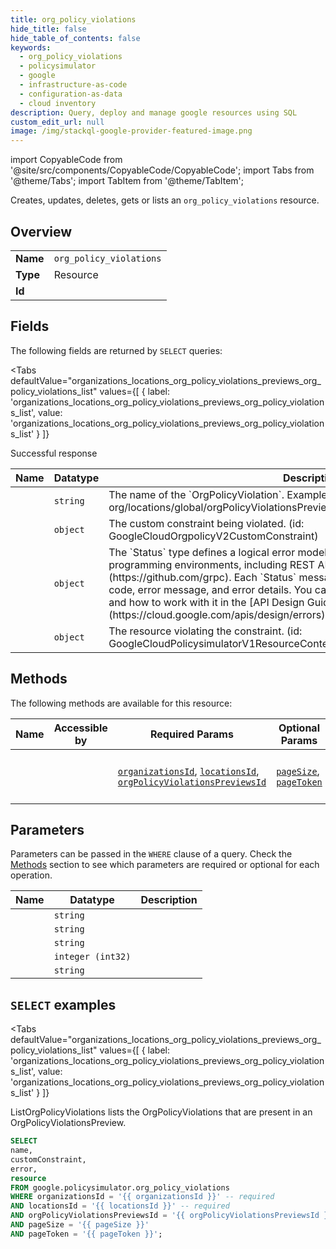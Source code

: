```yaml
--- 
title: org_policy_violations
hide_title: false
hide_table_of_contents: false
keywords:
  - org_policy_violations
  - policysimulator
  - google
  - infrastructure-as-code
  - configuration-as-data
  - cloud inventory
description: Query, deploy and manage google resources using SQL
custom_edit_url: null
image: /img/stackql-google-provider-featured-image.png
---
```


import CopyableCode from '@site/src/components/CopyableCode/CopyableCode';
import Tabs from '@theme/Tabs';
import TabItem from '@theme/TabItem';

Creates, updates, deletes, gets or lists an <code>org_policy_violations</code> resource.

## Overview
<table><tbody>
<tr><td><b>Name</b></td><td><code>org_policy_violations</code></td></tr>
<tr><td><b>Type</b></td><td>Resource</td></tr>
<tr><td><b>Id</b></td><td><CopyableCode code="google.policysimulator.org_policy_violations" /></td></tr>
</tbody></table>

## Fields

The following fields are returned by `SELECT` queries:

<Tabs
    defaultValue="organizations_locations_org_policy_violations_previews_org_policy_violations_list"
    values={[
        { label: 'organizations_locations_org_policy_violations_previews_org_policy_violations_list', value: 'organizations_locations_org_policy_violations_previews_org_policy_violations_list' }
    ]}
>
<TabItem value="organizations_locations_org_policy_violations_previews_org_policy_violations_list">

Successful response

<table>
<thead>
    <tr>
    <th>Name</th>
    <th>Datatype</th>
    <th>Description</th>
    </tr>
</thead>
<tbody>
<tr>
    <td><CopyableCode code="name" /></td>
    <td><code>string</code></td>
    <td>The name of the `OrgPolicyViolation`. Example: organizations/my-example-org/locations/global/orgPolicyViolationsPreviews/506a5f7f/orgPolicyViolations/38ce`</td>
</tr>
<tr>
    <td><CopyableCode code="customConstraint" /></td>
    <td><code>object</code></td>
    <td>The custom constraint being violated. (id: GoogleCloudOrgpolicyV2CustomConstraint)</td>
</tr>
<tr>
    <td><CopyableCode code="error" /></td>
    <td><code>object</code></td>
    <td>The `Status` type defines a logical error model that is suitable for different programming environments, including REST APIs and RPC APIs. It is used by [gRPC](https://github.com/grpc). Each `Status` message contains three pieces of data: error code, error message, and error details. You can find out more about this error model and how to work with it in the [API Design Guide](https://cloud.google.com/apis/design/errors). (id: GoogleRpcStatus)</td>
</tr>
<tr>
    <td><CopyableCode code="resource" /></td>
    <td><code>object</code></td>
    <td>The resource violating the constraint. (id: GoogleCloudPolicysimulatorV1ResourceContext)</td>
</tr>
</tbody>
</table>
</TabItem>
</Tabs>

## Methods

The following methods are available for this resource:

<table>
<thead>
    <tr>
    <th>Name</th>
    <th>Accessible by</th>
    <th>Required Params</th>
    <th>Optional Params</th>
    <th>Description</th>
    </tr>
</thead>
<tbody>
<tr>
    <td><a href="#organizations_locations_org_policy_violations_previews_org_policy_violations_list"><CopyableCode code="organizations_locations_org_policy_violations_previews_org_policy_violations_list" /></a></td>
    <td><CopyableCode code="select" /></td>
    <td><a href="#parameter-organizationsId"><code>organizationsId</code></a>, <a href="#parameter-locationsId"><code>locationsId</code></a>, <a href="#parameter-orgPolicyViolationsPreviewsId"><code>orgPolicyViolationsPreviewsId</code></a></td>
    <td><a href="#parameter-pageSize"><code>pageSize</code></a>, <a href="#parameter-pageToken"><code>pageToken</code></a></td>
    <td>ListOrgPolicyViolations lists the OrgPolicyViolations that are present in an OrgPolicyViolationsPreview.</td>
</tr>
</tbody>
</table>

## Parameters

Parameters can be passed in the `WHERE` clause of a query. Check the [Methods](#methods) section to see which parameters are required or optional for each operation.

<table>
<thead>
    <tr>
    <th>Name</th>
    <th>Datatype</th>
    <th>Description</th>
    </tr>
</thead>
<tbody>
<tr id="parameter-locationsId">
    <td><CopyableCode code="locationsId" /></td>
    <td><code>string</code></td>
    <td></td>
</tr>
<tr id="parameter-orgPolicyViolationsPreviewsId">
    <td><CopyableCode code="orgPolicyViolationsPreviewsId" /></td>
    <td><code>string</code></td>
    <td></td>
</tr>
<tr id="parameter-organizationsId">
    <td><CopyableCode code="organizationsId" /></td>
    <td><code>string</code></td>
    <td></td>
</tr>
<tr id="parameter-pageSize">
    <td><CopyableCode code="pageSize" /></td>
    <td><code>integer (int32)</code></td>
    <td></td>
</tr>
<tr id="parameter-pageToken">
    <td><CopyableCode code="pageToken" /></td>
    <td><code>string</code></td>
    <td></td>
</tr>
</tbody>
</table>

## `SELECT` examples

<Tabs
    defaultValue="organizations_locations_org_policy_violations_previews_org_policy_violations_list"
    values={[
        { label: 'organizations_locations_org_policy_violations_previews_org_policy_violations_list', value: 'organizations_locations_org_policy_violations_previews_org_policy_violations_list' }
    ]}
>
<TabItem value="organizations_locations_org_policy_violations_previews_org_policy_violations_list">

ListOrgPolicyViolations lists the OrgPolicyViolations that are present in an OrgPolicyViolationsPreview.

```sql
SELECT
name,
customConstraint,
error,
resource
FROM google.policysimulator.org_policy_violations
WHERE organizationsId = '{{ organizationsId }}' -- required
AND locationsId = '{{ locationsId }}' -- required
AND orgPolicyViolationsPreviewsId = '{{ orgPolicyViolationsPreviewsId }}' -- required
AND pageSize = '{{ pageSize }}'
AND pageToken = '{{ pageToken }}';
```
</TabItem>
</Tabs>
